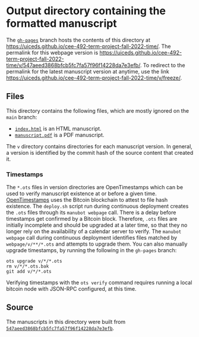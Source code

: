 # Output directory containing the formatted manuscript

The [`gh-pages`](https://github.com/uiceds/cee-492-term-project-fall-2022-time/tree/gh-pages) branch hosts the contents of this directory at <https://uiceds.github.io/cee-492-term-project-fall-2022-time/>.
The permalink for this webpage version is <https://uiceds.github.io/cee-492-term-project-fall-2022-time/v/547aeed3868bfcb5fc7fa57f96f14228da7e3efb/>.
To redirect to the permalink for the latest manuscript version at anytime, use the link <https://uiceds.github.io/cee-492-term-project-fall-2022-time/v/freeze/>.

## Files

This directory contains the following files, which are mostly ignored on the `main` branch:

+ [`index.html`](index.html) is an HTML manuscript.
+ [`manuscript.pdf`](manuscript.pdf) is a PDF manuscript.

The `v` directory contains directories for each manuscript version.
In general, a version is identified by the commit hash of the source content that created it.

### Timestamps

The `*.ots` files in version directories are OpenTimestamps which can be used to verify manuscript existence at or before a given time.
[OpenTimestamps](https://opentimestamps.org/) uses the Bitcoin blockchain to attest to file hash existence.
The `deploy.sh` script run during continuous deployment creates the `.ots` files through its `manubot webpage` call.
There is a delay before timestamps get confirmed by a Bitcoin block.
Therefore, `.ots` files are initially incomplete and should be upgraded at a later time, so that they no longer rely on the availability of a calendar server to verify.
The `manubot webpage` call during continuous deployment identifies files matched by `webpage/v/**/*.ots` and attempts to upgrade them.
You can also manually upgrade timestamps, by running the following in the `gh-pages` branch:

```shell
ots upgrade v/*/*.ots
rm v/*/*.ots.bak
git add v/*/*.ots
```

Verifying timestamps with the `ots verify` command requires running a local bitcoin node with JSON-RPC configured, at this time.

## Source

The manuscripts in this directory were built from
[`547aeed3868bfcb5fc7fa57f96f14228da7e3efb`](https://github.com/uiceds/cee-492-term-project-fall-2022-time/commit/547aeed3868bfcb5fc7fa57f96f14228da7e3efb).
